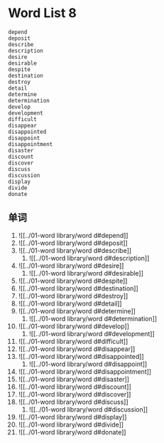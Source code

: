 # Word List 8
	depend
	deposit
	describe
	description
	desire
	desirable
	despite
	destination
	destroy
	detail
	determine
	determination
	develop
	development
	difficult
	disappear
	disappointed
	disappoint
	disappointment
	disaster
	discount
	discover
	discuss
	discussion
	display
	divide
	donate

## 单词
1. ![[../01-word library/word d#depend]]
2. ![[../01-word library/word d#deposit]]
3. ![[../01-word library/word d#describe]]
	1. ![[../01-word library/word d#description]]
4. ![[../01-word library/word d#desire]]
	1. ![[../01-word library/word d#desirable]]
5. ![[../01-word library/word d#despite]]
6. ![[../01-word library/word d#destination]]
7. ![[../01-word library/word d#destroy]]
8. ![[../01-word library/word d#detail]]
9. ![[../01-word library/word d#determine]]
	1. ![[../01-word library/word d#determination]]
10. ![[../01-word library/word d#develop]]
	1. ![[../01-word library/word d#development]]
11. ![[../01-word library/word d#difficult]]
12. ![[../01-word library/word d#disappear]]
13. ![[../01-word library/word d#disappointed]]
	1. ![[../01-word library/word d#disappoint]]
14. ![[../01-word library/word d#disappointment]]
15. ![[../01-word library/word d#disaster]]
16. ![[../01-word library/word d#discount]]
17. ![[../01-word library/word d#discover]]
18. ![[../01-word library/word d#discuss]]
	1. ![[../01-word library/word d#discussion]]
19. ![[../01-word library/word d#display]]
20. ![[../01-word library/word d#divide]]
21. ![[../01-word library/word d#donate]]
